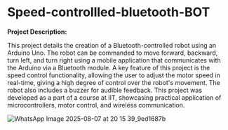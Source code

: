 # Speed-controllled-bluetooth-BOT

**Project Description:**

This project details the creation of a Bluetooth-controlled robot using an Arduino Uno. The robot can be commanded to move forward, backward, turn left, and turn right using a mobile application that communicates with the Arduino via a Bluetooth module. A key feature of this project is the speed control functionality, allowing the user to adjust the motor speed in real-time, giving a high degree of control over the robot's movement. The robot also includes a buzzer for audible feedback. This project was developed as a part of a course at IIT, showcasing practical application of microcontrollers, motor control, and wireless communication.

![WhatsApp Image 2025-08-07 at 20 15 39_9ed1687b](https://github.com/user-attachments/assets/900305e4-4b00-459a-94f8-940eb088b672)
